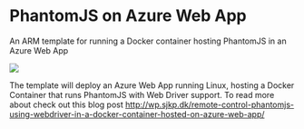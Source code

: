# PhantomJS on Azure Web App 
An ARM template for running a Docker container hosting PhantomJS in an Azure Web App 

<a href="https://portal.azure.com/#create/Microsoft.Template/uri/https%3A%2F%2Fraw.githubusercontent.com%2Fsjkp%2Fazure.arm.linuxwebapp.docker.phantomjs%2Fmaster%2FAzure.LinuxWebApp.Docker%2Fazuredeploy.json" target="_blank"><img src="http://azuredeploy.net/deploybutton.png"/></a>

The template will deploy an Azure Web App running Linux, hosting a Docker Container that runs PhantomJS with Web Driver support. To read more about check out this blog post http://wp.sjkp.dk/remote-control-phantomjs-using-webdriver-in-a-docker-container-hosted-on-azure-web-app/

